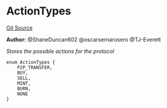 # ActionTypes
[Git Source](https://github.com/thrackle-io/rules-engine/blob/8e8136863cc533050498938ef97f694c7b6600c3/src/common/ActionEnum.sol)

**Author:**
@ShaneDuncan602 @oscarsernarosero @TJ-Everett

*Stores the possible actions for the protocol*


```solidity
enum ActionTypes {
    P2P_TRANSFER,
    BUY,
    SELL,
    MINT,
    BURN,
    NONE
}
```

